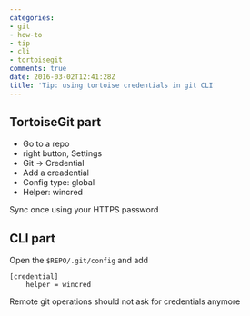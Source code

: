 ```yaml
---
categories:
- git
- how-to
- tip
- cli
- tortoisegit
comments: true
date: 2016-03-02T12:41:28Z
title: 'Tip: using tortoise credentials in git CLI'
---
```


## TortoiseGit part

  * Go to a repo
  * right button, Settings
  * Git -> Credential
  * Add a creadential
  * Config type: global
  * Helper: wincred


Sync once using your HTTPS password

## CLI part

Open the ``$REPO/.git/config`` and add

```
[credential]
	helper = wincred
```

Remote git operations should not ask for credentials anymore